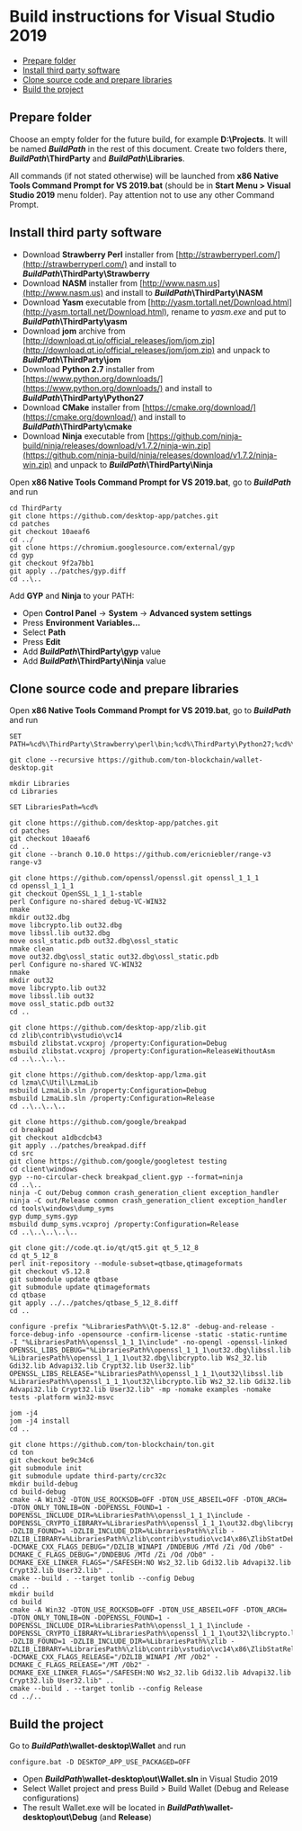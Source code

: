 # Build instructions for Visual Studio 2019

- [Prepare folder](#prepare-folder)
- [Install third party software](#install-third-party-software)
- [Clone source code and prepare libraries](#clone-source-code-and-prepare-libraries)
- [Build the project](#build-the-project)

## Prepare folder

Choose an empty folder for the future build, for example **D:\\Projects**. It will be named ***BuildPath*** in the rest of this document. Create two folders there, ***BuildPath*\\ThirdParty** and ***BuildPath*\\Libraries**.

All commands (if not stated otherwise) will be launched from **x86 Native Tools Command Prompt for VS 2019.bat** (should be in **Start Menu > Visual Studio 2019** menu folder). Pay attention not to use any other Command Prompt.

## Install third party software

* Download **Strawberry Perl** installer from [http://strawberryperl.com/](http://strawberryperl.com/) and install to ***BuildPath*\\ThirdParty\\Strawberry**
* Download **NASM** installer from [http://www.nasm.us](http://www.nasm.us) and install to ***BuildPath*\\ThirdParty\\NASM**
* Download **Yasm** executable from [http://yasm.tortall.net/Download.html](http://yasm.tortall.net/Download.html), rename to *yasm.exe* and put to ***BuildPath*\\ThirdParty\\yasm**
* Download **jom** archive from [http://download.qt.io/official_releases/jom/jom.zip](http://download.qt.io/official_releases/jom/jom.zip) and unpack to ***BuildPath*\\ThirdParty\\jom**
* Download **Python 2.7** installer from [https://www.python.org/downloads/](https://www.python.org/downloads/) and install to ***BuildPath*\\ThirdParty\\Python27**
* Download **CMake** installer from [https://cmake.org/download/](https://cmake.org/download/) and install to ***BuildPath*\\ThirdParty\\cmake**
* Download **Ninja** executable from [https://github.com/ninja-build/ninja/releases/download/v1.7.2/ninja-win.zip](https://github.com/ninja-build/ninja/releases/download/v1.7.2/ninja-win.zip) and unpack to ***BuildPath*\\ThirdParty\\Ninja**

Open **x86 Native Tools Command Prompt for VS 2019.bat**, go to ***BuildPath*** and run

    cd ThirdParty
    git clone https://github.com/desktop-app/patches.git
    cd patches
    git checkout 10aeaf6
    cd ../
    git clone https://chromium.googlesource.com/external/gyp
    cd gyp
    git checkout 9f2a7bb1
    git apply ../patches/gyp.diff
    cd ..\..

Add **GYP** and **Ninja** to your PATH:

* Open **Control Panel** -> **System** -> **Advanced system settings**
* Press **Environment Variables...**
* Select **Path**
* Press **Edit**
* Add ***BuildPath*\\ThirdParty\\gyp** value
* Add ***BuildPath*\\ThirdParty\\Ninja** value

## Clone source code and prepare libraries

Open **x86 Native Tools Command Prompt for VS 2019.bat**, go to ***BuildPath*** and run

    SET PATH=%cd%\ThirdParty\Strawberry\perl\bin;%cd%\ThirdParty\Python27;%cd%\ThirdParty\NASM;%cd%\ThirdParty\jom;%cd%\ThirdParty\cmake\bin;%cd%\ThirdParty\yasm;%PATH%

    git clone --recursive https://github.com/ton-blockchain/wallet-desktop.git

    mkdir Libraries
    cd Libraries

    SET LibrariesPath=%cd%

    git clone https://github.com/desktop-app/patches.git
    cd patches
    git checkout 10aeaf6
    cd ..
    git clone --branch 0.10.0 https://github.com/ericniebler/range-v3 range-v3

    git clone https://github.com/openssl/openssl.git openssl_1_1_1
    cd openssl_1_1_1
    git checkout OpenSSL_1_1_1-stable
    perl Configure no-shared debug-VC-WIN32
    nmake
    mkdir out32.dbg
    move libcrypto.lib out32.dbg
    move libssl.lib out32.dbg
    move ossl_static.pdb out32.dbg\ossl_static
    nmake clean
    move out32.dbg\ossl_static out32.dbg\ossl_static.pdb
    perl Configure no-shared VC-WIN32
    nmake
    mkdir out32
    move libcrypto.lib out32
    move libssl.lib out32
    move ossl_static.pdb out32
    cd ..

    git clone https://github.com/desktop-app/zlib.git
    cd zlib\contrib\vstudio\vc14
    msbuild zlibstat.vcxproj /property:Configuration=Debug
    msbuild zlibstat.vcxproj /property:Configuration=ReleaseWithoutAsm
    cd ..\..\..\..

    git clone https://github.com/desktop-app/lzma.git
    cd lzma\C\Util\LzmaLib
    msbuild LzmaLib.sln /property:Configuration=Debug
    msbuild LzmaLib.sln /property:Configuration=Release
    cd ..\..\..\..

    git clone https://github.com/google/breakpad
    cd breakpad
    git checkout a1dbcdcb43
    git apply ../patches/breakpad.diff
    cd src
    git clone https://github.com/google/googletest testing
    cd client\windows
    gyp --no-circular-check breakpad_client.gyp --format=ninja
    cd ..\..
    ninja -C out/Debug common crash_generation_client exception_handler
    ninja -C out/Release common crash_generation_client exception_handler
    cd tools\windows\dump_syms
    gyp dump_syms.gyp
    msbuild dump_syms.vcxproj /property:Configuration=Release
    cd ..\..\..\..\..

    git clone git://code.qt.io/qt/qt5.git qt_5_12_8
    cd qt_5_12_8
    perl init-repository --module-subset=qtbase,qtimageformats
    git checkout v5.12.8
    git submodule update qtbase
    git submodule update qtimageformats
    cd qtbase
    git apply ../../patches/qtbase_5_12_8.diff
    cd ..

    configure -prefix "%LibrariesPath%\Qt-5.12.8" -debug-and-release -force-debug-info -opensource -confirm-license -static -static-runtime -I "%LibrariesPath%\openssl_1_1_1\include" -no-opengl -openssl-linked OPENSSL_LIBS_DEBUG="%LibrariesPath%\openssl_1_1_1\out32.dbg\libssl.lib %LibrariesPath%\openssl_1_1_1\out32.dbg\libcrypto.lib Ws2_32.lib Gdi32.lib Advapi32.lib Crypt32.lib User32.lib" OPENSSL_LIBS_RELEASE="%LibrariesPath%\openssl_1_1_1\out32\libssl.lib %LibrariesPath%\openssl_1_1_1\out32\libcrypto.lib Ws2_32.lib Gdi32.lib Advapi32.lib Crypt32.lib User32.lib" -mp -nomake examples -nomake tests -platform win32-msvc

    jom -j4
    jom -j4 install
    cd ..

    git clone https://github.com/ton-blockchain/ton.git
    cd ton
    git checkout be9c34c6
    git submodule init
    git submodule update third-party/crc32c
    mkdir build-debug
    cd build-debug
    cmake -A Win32 -DTON_USE_ROCKSDB=OFF -DTON_USE_ABSEIL=OFF -DTON_ARCH= -DTON_ONLY_TONLIB=ON -DOPENSSL_FOUND=1 -DOPENSSL_INCLUDE_DIR=%LibrariesPath%\openssl_1_1_1\include -DOPENSSL_CRYPTO_LIBRARY=%LibrariesPath%\openssl_1_1_1\out32.dbg\libcrypto.lib -DZLIB_FOUND=1 -DZLIB_INCLUDE_DIR=%LibrariesPath%\zlib -DZLIB_LIBRARY=%LibrariesPath%\zlib\contrib\vstudio\vc14\x86\ZlibStatDebug\zlibstat.lib -DCMAKE_CXX_FLAGS_DEBUG="/DZLIB_WINAPI /DNDEBUG /MTd /Zi /Od /Ob0" -DCMAKE_C_FLAGS_DEBUG="/DNDEBUG /MTd /Zi /Od /Ob0" -DCMAKE_EXE_LINKER_FLAGS="/SAFESEH:NO Ws2_32.lib Gdi32.lib Advapi32.lib Crypt32.lib User32.lib" ..
    cmake --build . --target tonlib --config Debug
    cd ..
    mkdir build
    cd build
    cmake -A Win32 -DTON_USE_ROCKSDB=OFF -DTON_USE_ABSEIL=OFF -DTON_ARCH= -DTON_ONLY_TONLIB=ON -DOPENSSL_FOUND=1 -DOPENSSL_INCLUDE_DIR=%LibrariesPath%\openssl_1_1_1\include -DOPENSSL_CRYPTO_LIBRARY=%LibrariesPath%\openssl_1_1_1\out32\libcrypto.lib -DZLIB_FOUND=1 -DZLIB_INCLUDE_DIR=%LibrariesPath%\zlib -DZLIB_LIBRARY=%LibrariesPath%\zlib\contrib\vstudio\vc14\x86\ZlibStatReleaseWithoutAsm\zlibstat.lib -DCMAKE_CXX_FLAGS_RELEASE="/DZLIB_WINAPI /MT /Ob2" -DCMAKE_C_FLAGS_RELEASE="/MT /Ob2" -DCMAKE_EXE_LINKER_FLAGS="/SAFESEH:NO Ws2_32.lib Gdi32.lib Advapi32.lib Crypt32.lib User32.lib" ..
    cmake --build . --target tonlib --config Release
    cd ../..

## Build the project

Go to ***BuildPath*\\wallet-desktop\\Wallet** and run

    configure.bat -D DESKTOP_APP_USE_PACKAGED=OFF

* Open ***BuildPath*\\wallet-desktop\\out\\Wallet.sln** in Visual Studio 2019
* Select Wallet project and press Build > Build Wallet (Debug and Release configurations)
* The result Wallet.exe will be located in ***BuildPath*\\wallet-desktop\\out\\Debug** (and **Release**)

